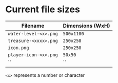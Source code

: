 # Current file sizes

Filename | Dimensions (WxH)
--- | ---
`water-level-<x>.png` | `500x1100`
`treasure-<xxxx>.png` | `250x250`
`icon.png` | `250x250`
`player-icon-<x>.png` | `50x50`
`` | ``


`<x>` represents a number or character
